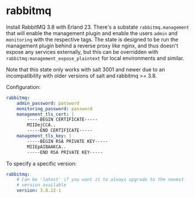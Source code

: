 # rabbitmq

Install RabbitMQ 3.8 with Erland 23. There's a substate `rabbitmq.management` that will
enable the management plugin and enable the users `admin` and `monitoring` with
the respective tags. The state is designed to be run the management plugin behind a
reverse proxy like nginx, and thus doesn't expose any services externally, but this can be
overridden with `rabbitmq:management_expose_plaintext` for local environments and similar.

Note that this state only works with salt 3001 and newer due to an incompatibility with older
versions of salt and rabbitmq >= 3.8.

Configuration:

```yaml
rabbitmq:
    admin_password: password
    monitoring_password: password
    management_tls_cert: |
        -----BEGIN CERTIFICATE-----
        MIIDejCCA..
        -----END CERTIFICATE-----
    management_tls_key: |
        -----BEGIN RSA PRIVATE KEY-----
        MIIEpAIBAAKCA..
        -----END RSA PRIVATE KEY-----
```

To specify a specific version:

```yaml
rabbitmq:
    # Can be 'latest' if you want it to always upgrade to the newest
    # version available
    version: 3.8.22-1
```
